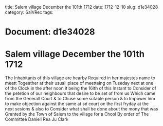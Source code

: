 title: Salem village December the 101th 1712
date: 1712-12-10
slug: d1e34028
category: SalVRec
tags: 




# Document: d1e34028


# Salem village December the 101th 1712 

The Inhabitants of this village are hearby Required in her majestes name to meett Togeather at their usuall place of meetteing on Tuseday next at one of the Clock in the after noon it being the 16lth of this Instant to Consider of the petetion of our neighbours that desire to be set of from us Which came from the Generall Court & to Chuse some sutable person & to Impower him to make objection against the same at sd court on the first fryday at the next sesions & also to Consider what shall be done about the mony that was Granted by the Town of Salem to the village for a Chool By order of The Committee Daniell Rea Ju Clark
